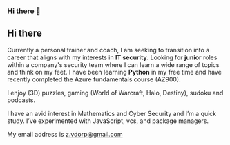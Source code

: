 ### Hi there 👋

## Hi there

Currently a personal trainer and coach, I am seeking to transition into a career that aligns with my interests in **IT security**. Looking for **junior** roles within a company's security team where I can learn a wide range of topics and think on my feet. I have been learning **Python** in my free time and have recently completed the Azure fundamentals course (AZ900).

I enjoy (3D) puzzles, gaming (World of Warcraft, Halo, Destiny), sudoku and podcasts.

I have an avid interest in Mathematics and Cyber Security and I’m a quick study. I’ve experimented with JavaScript, vcs, and package managers.

My email address is z.vdorp@gmail.com

